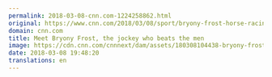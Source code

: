 ```yaml
---
permalink: 2018-03-08-cnn.com-1224258862.html
original: https://www.cnn.com/2018/03/08/sport/bryony-frost-horse-racing-intl/index.html
domain: cnn.com
title: Meet Bryony Frost, the jockey who beats the men
image: https://cdn.cnn.com/cnnnext/dam/assets/180308104438-bryony-frost-gal-7-super-tease.jpg
date: 2018-03-08 19:48:20
translations: en
---
```


